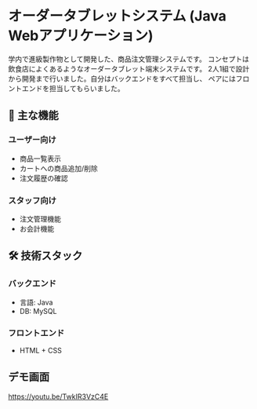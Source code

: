 # オーダータブレットシステム (Java Webアプリケーション)
学内で進級製作物として開発した、商品注文管理システムです。
コンセプトは飲食店によくあるようなオーダータブレット端末システムです。
2人1組で設計から開発まで行いました。自分はバックエンドをすべて担当し、
ペアにはフロントエンドを担当してもらいました。

## 🌟 主な機能
### ユーザー向け
- 商品一覧表示
- カートへの商品追加/削除
- 注文履歴の確認
### スタッフ向け
- 注文管理機能
- お会計機能

## 🛠 技術スタック
### バックエンド
- 言語: Java
- DB:   MySQL
### フロントエンド
- HTML + CSS

## デモ画面
https://youtu.be/TwkIR3VzC4E
